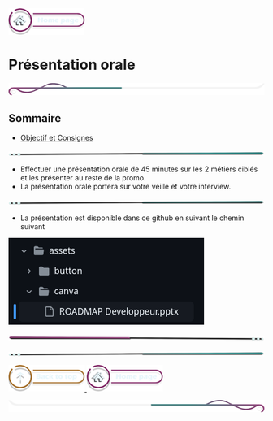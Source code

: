 <a href="../README.md">
  <img src="../assets/button/home_page.png" alt="Home page" style="width: 150px; height: auto;">
</a>

# Présentation orale

![border](../assets/line/border_l.png)

## Sommaire

- [Objectif et Consignes](#objectifs)

<!-- ![border](assets/line/line_pink_point_l.png) -->

![border](../assets/line/line_teal_point_r.png)

- Effectuer une présentation orale de 45 minutes sur les 2 métiers ciblés et les présenter au reste de la promo.
- La présentation orale portera sur votre veille et votre interview.

![border](../assets/line/line_teal_point_r.png)

- La présentation est disponible dans ce github en suivant le chemin suivant

![presentation](../assets/img/presentation.png)

![border](../assets/line/line_pink_point_l.png)

![border](../assets/line/line_teal_point_r.png)

<a href="#sommaire">
  <img src="../assets/button/back_to_top.png" alt="Back to top" style="width: 150px; height: auto;">
</a>
<a href="../README.md">
  <img src="../assets/button/home_page.png" alt="Home page" style="width: 150px; height: auto;">
</a>

![border](../assets/line/border_r.png)
